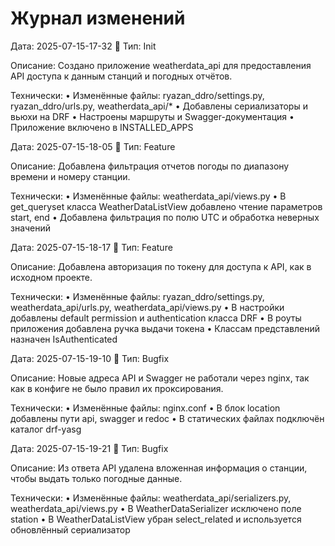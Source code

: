 # Журнал изменений


Дата: 2025-07-15-17-32
🧩 Тип: Init

Описание: Создано приложение weatherdata_api для предоставления API доступа к данным станций и погодных отчётов.

Технически:
• Изменённые файлы: ryazan_ddro/settings.py, ryazan_ddro/urls.py, weatherdata_api/*
• Добавлены сериализаторы и вьюхи на DRF
• Настроены маршруты и Swagger-документация
• Приложение включено в INSTALLED_APPS

Дата: 2025-07-15-18-05
🧩 Тип: Feature

Описание: Добавлена фильтрация отчетов погоды по диапазону времени и номеру станции.

Технически:
• Изменённые файлы: weatherdata_api/views.py
• В get_queryset класса WeatherDataListView добавлено чтение параметров start, end
• Добавлена фильтрация по полю UTC и обработка неверных значений

Дата: 2025-07-15-18-17
🧩 Тип: Feature

Описание: Добавлена авторизация по токену для доступа к API, как в исходном проекте.

Технически:
• Изменённые файлы: ryazan_ddro/settings.py, weatherdata_api/urls.py, weatherdata_api/views.py
• В настройки добавлены default permission и authentication класса DRF
• В роуты приложения добавлена ручка выдачи токена
• Классам представлений назначен IsAuthenticated

Дата: 2025-07-15-19-10
🧩 Тип: Bugfix

Описание: Новые адреса API и Swagger не работали через nginx, так как в конфиге
не было правил их проксирования.

Технически:
• Изменённые файлы: nginx.conf
• В блок location добавлены пути api, swagger и redoc
• В статических файлах подключён каталог drf-yasg

Дата: 2025-07-15-19-21
🧩 Тип: Bugfix

Описание: Из ответа API удалена вложенная информация о станции, чтобы выдать только погодные данные.

Технически:
• Изменённые файлы: weatherdata_api/serializers.py, weatherdata_api/views.py
• В WeatherDataSerializer исключено поле station
• В WeatherDataListView убран select_related и используется обновлённый сериализатор
